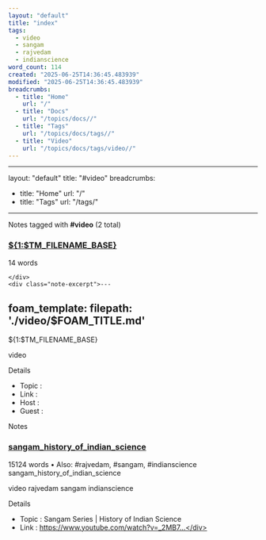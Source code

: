 ```yaml
---
layout: "default"
title: "index"
tags:
  - video
  - sangam
  - rajvedam
  - indianscience
word_count: 114
created: "2025-06-25T14:36:45.483939"
modified: "2025-06-25T14:36:45.483939"
breadcrumbs:
  - title: "Home"
    url: "/"
  - title: "Docs"
    url: "/topics/docs//"
  - title: "Tags"
    url: "/topics/docs/tags//"
  - title: "Video"
    url: "/topics/docs/tags/video//"
---
```

---
layout: "default"
title: "#video"
breadcrumbs:
  - title: "Home"
    url: "/"
  - title: "Tags"
    url: "/tags/"
---
Notes tagged with **#video** (2 total)

<div class="note-grid">

<div class="note-card">
    <h3><a href="foam/templates/video/">${1:$TM_FILENAME_BASE}</a></h3>
    <div class="note-meta">
        14 words
        
    </div>
    <div class="note-excerpt">---
foam_template:
  filepath: './video/$FOAM_TITLE.md'
---
 ${1:$TM_FILENAME_BASE}

video

 Details

- Topic       :
- Link        :
- Host        :
- Guest       :

 Notes</div>
</div>

<div class="note-card">
    <h3><a href="video/sangam_history_of_indian_science/">sangam_history_of_indian_science</a></h3>
    <div class="note-meta">
        15124 words
        • Also: #rajvedam, #sangam, #indianscience
    </div>
    <div class="note-excerpt">sangam_history_of_indian_science

video rajvedam sangam indianscience

 Details

- Topic       : Sangam Series | History of Indian Science
- Link        : https://www.youtube.com/watch?v=_2MB7...</div>
</div>
</div>